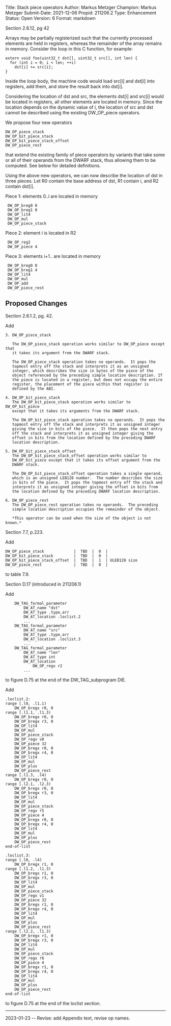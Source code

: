Title:       Stack piece operators
Author:      Markus Metzger
Champion:    Markus Metzger
Submit-Date: 2021-12-06
Propid:      211206.2
Type:        Enhancement
Status:      Open
Version:     6
Format:      markdown

Section 2.6.12, pg 42

Arrays may be partially registerized such that the currently processed
elements are held in registers, whereas the remainder of the array remains
in memory.  Consider the loop in this C function, for example:

    extern void foo(uint32_t dst[], uint32_t src[], int len) {
      for (int i = 0; i < len; ++i)
        dst[i] += src[i];
    }

Inside the loop body, the machine code would load src[i] and dst[i] into
registers, add them, and store the result back into dst[i].

Considering the location of dst and src, the elements dst[i] and src[i]
would be located in registers, all other elements are located in memory.
Since the location depends on the dynamic value of i, the location of src
and dst cannot be described using the existing DW_OP_piece operators.

We propose four new operators

    DW_OP_piece_stack
    DW_OP_bit_piece_stack
    DW_OP_bit_piece_stack_offset
    DW_OP_piece_rest

that extend the existing family of piece operators by variants that take
some or all of their operands from the DWARF stack, thus allowing them to
be computed.  See below for detailed definitions.

Using the above new operators, we can now describe the location of dst in
three pieces.  Let R0 contain the base address of dst, R1 contain i, and
R2 contain dst[i].

Piece 1: elements 0..i are located in memory

     DW_OP_breg0 0
     DW_OP_breg1 0
     DW_OP_lit4
     DW_OP_mul
     DW_OP_piece_stack

Piece 2: element i is located in R2

     DW_OP_reg2
     DW_OP_piece 4

Piece 3: elements i+1.. are located in memory

     DW_OP_breg0 0
     DW_OP_breg1 4
     DW_OP_lit4
     DW_OP_mul
     DW_OP_add
     DW_OP_piece_rest
 
Proposed Changes
----------------

Section 2.6.1.2, pg. 42.

Add

    3. DW_OP_piece_stack

       The DW_OP_piece_stack operation works similar to DW_OP_piece except that
       it takes its argument from the DWARF stack.

       The DW_OP_piece_stack operation takes no operands.  It pops the
       topmost entry off the stack and interprets it as an unsigned
       integer, which describes the size in bytes of the piece of the
       object referenced by the preceding simple location description. If
       the piece is located in a register, but does not occupy the entire
       register, the placement of the piece within that register is
       defined by the ABI.

    4. DW_OP_bit_piece_stack
       The DW_OP_bit_piece_stack operation works similar to DW_OP_bit_piece
       except that it takes its arguments from the DWARF stack.

       The DW_OP_bit_piece_stack operation takes no operands.  It pops the
       topmost entry off the stack and interprets it as unsigned integer
       giving the size in bits of the piece.  It then pops the next entry
       off the stack and interprets it as unsigned integer giving the
       offset in bits from the location defined by the preceding DWARF
       location description.

    5. DW_OP_bit_piece_stack_offset
       The DW_OP_bit_piece_stack_offset operation works similar to
       DW_OP_bit_piece except that it takes its offset argument from the
       DWARF stack.

       The DW_OP_bit_piece_stack_offset operation takes a single operand,
       which is an unsigned LEB128 number.  The number describes the size
       in bits of the piece.  It pops the topmost entry off the stack and
       interprets it as unsigned integer giving the offset in bits from
       the location defined by the preceding DWARF location description.

    6. DW_OP_piece_rest
       The DW_OP_piece_rest operation takes no operands.  The preceding
       simple location description occupies the remainder of the object.

       *This operator can be used when the size of the object is not known.*


Section 7.7, p.223.

Add

    DW_OP_piece_stack             |  TBD  |  0  |
    DW_OP_bit_piece_stack         |  TBD  |  0  |
    DW_OP_bit_piece_stack_offset  |  TBD  |  1  | ULEB128 size
    DW_OP_piece_rest              |  TBD  |  0  |

to table 7.9.


Section D.17 (introduced in 211206.1)

Add

        DW_TAG_formal_parameter
            DW_AT_name "dst"
            DW_AT_type .type.arr
            DW_AT_location .loclist.2
            ...
        DW_TAG_formal_parameter
            DW_AT_name "src"
            DW_AT_type .type.arr
            DW_AT_location .loclist.3
            ...
        DW_TAG_formal_parameter
            DW_AT_name "len"
            DW_AT_type int
            DW_AT_location
                DW_OP_regx r2
            ...

to figure D.75 at the end of the DW_TAG_subprogram DIE.

Add

    .loclist.2:
    range [.l0, .l1.1)
        DW_OP_bregx r0, 0
    range [.l1.1, .l1.3)
        DW_OP_bregx r0, 0
        DW_OP_bregx r3, 0
        DW_OP_lit4
        DW_OP_mul
        DW_OP_piece_stack
        DW_OP_regx v0
        DW_OP_piece 32
        DW_OP_bregx r0, 0
        DW_OP_bregx r4, 0
        DW_OP_lit4
        DW_OP_mul
        DW_OP_plus
        DW_OP_piece_rest
    range [.l1.3, .l4)
        DW_OP_bregx r0, 0
    range [.l2.1, .l2.3)
        DW_OP_bregx r0, 0
        DW_OP_bregx r3, 0
        DW_OP_lit4
        DW_OP_mul
        DW_OP_piece_stack
        DW_OP_regx r5
        DW_OP_piece 4
        DW_OP_bregx r0, 0
        DW_OP_bregx r4, 0
        DW_OP_lit4
        DW_OP_mul
        DW_OP_plus
        DW_OP_piece_rest
    end-of-list

    .loclist.3:
    range [.l0, .l4)
        DW_OP_bregx r1, 0
    range [.l1.2, .l1.3)
        DW_OP_bregx r1, 0
        DW_OP_bregx r3, 0
        DW_OP_lit4
        DW_OP_mul
        DW_OP_piece_stack
        DW_OP_regx v1
        DW_OP_piece 32
        DW_OP_bregx r1, 0
        DW_OP_bregx r4, 0
        DW_OP_lit4
        DW_OP_mul
        DW_OP_plus
        DW_OP_piece_rest
    range [.l2.2, .l1.3)
        DW_OP_bregx r1, 0
        DW_OP_bregx r3, 0
        DW_OP_lit4
        DW_OP_mul
        DW_OP_piece_stack
        DW_OP_regx r6
        DW_OP_piece 4
        DW_OP_bregx r1, 0
        DW_OP_bregx r4, 0
        DW_OP_lit4
        DW_OP_mul
        DW_OP_plus
        DW_OP_piece_rest
    end-of-list

to figure D.75 at the end of the loclist section.

---

2023-01-23 -- Revise: add Appendix text, revise op names.
